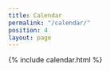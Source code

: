 ```yaml
---
title: Calendar
permalink: "/calendar/"
position: 4
layout: page
---
```


{% include calendar.html %}